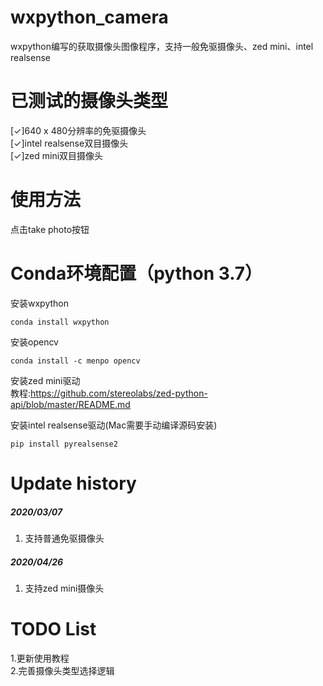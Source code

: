 # wxpython_camera
wxpython编写的获取摄像头图像程序，支持一般免驱摄像头、zed mini、intel realsense

# 已测试的摄像头类型
[✓]640 x 480分辨率的免驱摄像头<br>
[✓]intel realsense双目摄像头<br>
[✓]zed mini双目摄像头<br>

# 使用方法
点击take photo按钮

# Conda环境配置（python 3.7）
安装wxpython
```shell
conda install wxpython
```
安装opencv
```
conda install -c menpo opencv
``` 
安装zed mini驱动<br>
教程:https://github.com/stereolabs/zed-python-api/blob/master/README.md

安装intel realsense驱动(Mac需要手动编译源码安装)
```shell
pip install pyrealsense2
```
# Update history
##### 2020/03/07
1. 支持普通免驱摄像头

##### 2020/04/26
1. 支持zed mini摄像头


# TODO List
1.更新使用教程<br>
2.完善摄像头类型选择逻辑
